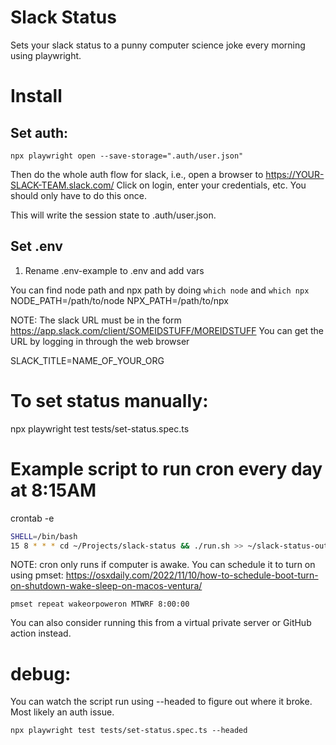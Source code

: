 # Slack Status
Sets your slack status to a punny computer science joke every morning using playwright.

# Install
## Set auth:
`npx playwright open --save-storage=".auth/user.json"`

Then do the whole auth flow for slack, i.e., open a browser to
https://YOUR-SLACK-TEAM.slack.com/
Click on login, enter your credentials, etc. You should only have to do this once.

This will write the session state to .auth/user.json.

## Set .env
1. Rename .env-example to .env and add vars

You can find node path and npx path by doing `which node` and `which npx`
NODE_PATH=/path/to/node
NPX_PATH=/path/to/npx

NOTE: The slack URL must be in the form https://app.slack.com/client/SOMEIDSTUFF/MOREIDSTUFF
You can get the URL by logging in through the web browser

SLACK_TITLE=NAME_OF_YOUR_ORG

# To set status manually:
npx playwright test tests/set-status.spec.ts

# Example script to run cron every day at 8:15AM

crontab -e
```sh
SHELL=/bin/bash
15 8 * * * cd ~/Projects/slack-status && ./run.sh >> ~/slack-status-output.log 2>&1
```

NOTE: cron only runs if computer is awake. You can schedule it to turn on using pmset: 
https://osxdaily.com/2022/11/10/how-to-schedule-boot-turn-on-shutdown-wake-sleep-on-macos-ventura/

`pmset repeat wakeorpoweron MTWRF 8:00:00`

You can also consider running this from a virtual private server or GitHub action instead.

# debug:
You can watch the script run using --headed to figure out where it broke. Most likely an auth issue. 

`npx playwright test tests/set-status.spec.ts --headed`
